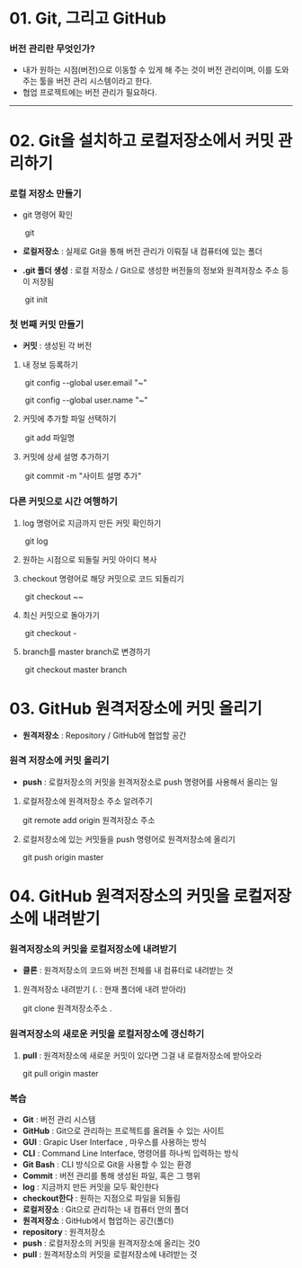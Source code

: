 # 01. Git, 그리고 GitHub



### 버전 관리란 무엇인가?

- 내가 원하는 시점(버전)으로 이동할 수 있게 해 주는 것이 버전 관리이며, 이를 도와주는 툴을 버전 관리 시스템이라고 한다.
- 협업 프로젝트에는 버전 관리가 필요하다.



---



# 02. Git을 설치하고 로컬저장소에서 커밋 관리하기



### 로컬 저장소 만들기

- git 명령어 확인

  ​	git

- **로컬저장소** : 실제로 Git을 통해 버전 관리가 이뤄질 내 컴퓨터에 있는 폴더

- **.git 폴더 생성** : 로컬 저장소 / Git으로 생성한 버전들의 정보와 원격저장소 주소 등이 저장됨

  ​	git init



### 첫 번째 커밋 만들기

* **커밋** : 생성된 각 버전

1. 내 정보 등록하기

   ​	git config --global user.email "~"

   ​	git config --global user.name "~"

2. 커밋에 추가할 파일 선택하기

   ​	git add 파일명

3. 커밋에 상세 설명 추가하기

   ​	git commit -m "사이트 설명 추가"





### 다른 커밋으로 시간 여행하기

1. log 명령어로 지금까지 만든 커밋 확인하기

   ​	git log

2.  원하는 시점으로 되돌릴 커밋 아이디 복사

3. checkout 명령어로 해당 커밋으로 코드 되돌리기

   ​	git checkout ~~

4. 최신 커밋으로 돌아가기

   ​	git checkout -

5. branch를 master branch로 변경하기

   ​	git checkout master branch





# 03. GitHub 원격저장소에 커밋 올리기



* **원격저장소** : Repository / GitHub에 협업할 공간



### 원격 저장소에 커밋 올리기

* **push** : 로컬저장소의 커밋을 원격저장소로 push 명령어를 사용해서 올리는 일

1. 로컬저장소에 원격저장소 주소 알려주기

   git remote add origin 원격저장소 주소

2. 로컬저장소에 있는 커밋들을 push 명령어로 원격저장소에 올리기

   git push origin master

   





# 04. GitHub 원격저장소의 커밋을 로컬저장소에 내려받기



### 원격저장소의 커밋을 로컬저장소에 내려받기

* **클론** : 원격저장소의 코드와 버전 전체를 내 컴퓨터로 내려받는 것



1. 원격저장소 내려받기 (.  : 현재 폴더에 내려 받아라)

   git clone 원격저장소주소 .







### 원격저장소의 새로운 커밋을 로컬저장소에 갱신하기

1. **pull** : 원격저장소에 새로운 커밋이 있다면 그걸 내 로컬저장소에 받아오라

   git pull origin master



### 복습

* **Git** : 버전 관리 시스템
* **GitHub** : Git으로 관리하는 프로젝트를 올려둘 수 있는 사이트
* **GUI** : Grapic User Interface , 마우스를 사용하는 방식
* **CLI** : Command Line Interface, 명령어를 하나씩 입력하는 방식
* **Git Bash** : CLI 방식으로 Git을 사용할 수 있는 환경
* **Commit** : 버전 관리를 통해 생성된 파일, 혹은 그 행위
* **log** : 지금까지 만든 커밋을 모두 확인한다
* **checkout한다** : 원하는 지점으로 파일을 되돌림
* **로컬저장소** : Git으로 관리하는 내 컴퓨터 안의 폴더
* **원격저장소** : GitHub에서 협업하는 공간(폴더)
* **repository** : 원격저장소
* **push** : 로컬저장소의 커밋을 원격저장소에 올리는 것0
* **pull** : 원격저장소의 커밋을 로컬저장소에 내려받는 것